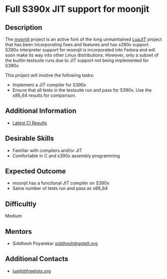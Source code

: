 # Full S390x JIT support for moonjit

## Description
The [moonjit](https://github.com/moonjit/moonjit) project is an active fork of the long unmaintained [LuaJIT](https://github.com/LuaJIT/LuaJIT) project that has been incorporating fixes and features and has s390x support.  S390x interpreter support for moonjit is incorporated into Fedora and will soon make its way into other Linux distributions.  However, only a subset of the builtin testsuite runs due to JIT support not being implemented for S390x.

This project will involve the following tasks:

  * Implement a JIT compiler for S390x
  * Ensure that all tests in the testsuite run and pass for S390x.  Use the x86_64 results for comparison.

## Additional Information
  * [Latest CI Results](https://ci.linaro.org/job/luajit-siddhesh/)

## Desirable Skills
  * Familiar with compilers and/or JIT
  * Comfortable in C and s390x assembly programming

## Expected Outcome
  * moonjit has a functional JIT compiler on S390x
  * Same number of tests run and pass as x86_64

## Difficultly
Medium

## Mentors
  * Siddhesh Poyarekar <siddhesh@gotplt.org>

## Additional Contacts
  * luajit@freelists.org
